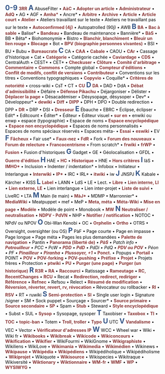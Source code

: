 <style>
big { font-weight:bold; color: #335588; font-size: 1.6em;  margin:0; padding:0;display: inline; }
b { font-weight:bold;color: #883333; display: inline; }
* { color: #000; }
</style>
<big>0-9</big>
<b>3RR</b>
<big>A</big>
AbuseFilter • 
<b>AàC</b> • 
<b>Adopter un article</b> • 
<b>Administrateur</b> • 
<b>AdQ</b> • 
AG • 
AGF • 
<b>Amha*</b> • 
Ancre* • 
<b>Arbitre</b> • 
<b>Archive</b> • 
<b>Article</b> • 
<b>Article court</b> • 
<b>Atelier</b> • 
Ateliers travaillant sur le texte • 
Ateliers ne travaillant pas sur le texte • 
<b>Autoconfirmed (4j)</b> • 
Autopatrolled (90j) • 
AWB
<big>B</big>
<b>BA</b> • 
<b>Bac à sable</b> • 
Balise* • 
<b>Bandeau</b> • 
Bandeau de maintenance • 
Bannière* • 
<b>BàS</b> • 
BB • 
Bêta* • 
Biohomonymie • 
Bistro • 
<b>Blanchir, blanchiment</b> • 
<b>Bleuir un lien rouge</b> • 
<b>Blocage</b> • 
Bot • 
<b>BPV (biographie personnes vivantes)</b> • 
BSI • 
BU • 
Bubu • 
<b>Bureaucrate</b>
<big>C</big>
CA • 
<b>CAA</b> • 
<b>Cabale</b> • 
CAOU • 
<b>CAr</b> • 
Cassage d'historique • 
Cat • 
<b>Catégorie</b> • 
Catégorie cachée • 
<b>Caviardage</b> • 
<b>CDS</b> • 
CentralAuth • 
CEST* • 
CET* • 
<b>Checkuser</b> • 
<b>Clôture</b> • 
<b>Comité d'arbitrage</b> • 
<b>Commentaire</b> • 
<b>Commons</b> • 
Compte global • 
<b>Compteur d'éditions</b> • 
<b>Conflit de modifs, conflit de versions</b> • 
<b>Contributeur</b> • 
Conventions sur les titres • 
Conventions typographiques • 
<b>Copyvio</b> • 
Coquille* • 
<b>Critères de notoriété</b> • 
cross-wiki • 
CsT • 
CT • 
<b>CU</b>
<big>D</big>
<b>DA</b> • 
DAD • 
DdA • 
<b>Débat d'admissibilité</b> • 
Défaire • 
<b>Défense Pikachu</b> • 
Déjargoniser • 
Délister • 
<b>Déplacer la page</b> • 
Désacadémiser • 
Désysopage, désysoper • 
Dev* • 
Développeur* • 
<b>dewiki</b> • 
<b>Diff</b> • 
<b>DIPP</b> • 
DPH • 
DPO • 
Double redirection • 
DPP • 
<b>DR</b> • 
DRP • 
DSI • 
<b>Dresseur</b>
<big>E</big>
Ébauche •
EBRC • 
Éclipse, éclipser •
Edit* • 
Editcount • 
Éditer* •
Éditeur •
Éditeur visuel •
<b>sur en</b> • 
enwiki ou enwp • 
espace (typographie) • 
Espace de noms • 
<b>Espace encyclopédique</b> • 
<b>Espace non encyclopédique</b> • 
Espaces de noms personnalisés • 
Espaces de noms spéciaux réservés • 
Espaces méta- • 
<b>Essai</b> • 
<b>eswiki</b> • 
EV
<big>F</big>
<b>Fâcheux</b> • 
Fair use* • 
<b>Faux-nez</b> • 
<b>FdR</b> • 
Fork • 
<b>Forum des nouveaux</b> • 
<b>Forum de relecture</b> • 
<b>Francocentrisme</b> • 
From scratch* • 
<b>frwiki</b> • 
<b>frWP</b> • 
<b>Fusion</b> • 
Fusion d'historiques
<big>G</big>
Gadget • 
GE • 
Géolocalisation • 
GFDL • 
<b>Guerre d'édition</b>
<big>H</big>
HAE • 
<b>HC</b> • 
<b>Historique</b> • 
HNE • 
<b>Hors critères</b>
<big>I</big>
IàS • 
<b>IMHO*</b> • 
Inclusion • 
Indenter / indentation* • 
Infobox • 
Initiateur • 
Interlangue • 
<b>Interwiki</b> • 
<b>IP*</b> • 
IRC • 
IRL* • 
<b>itwiki</b> • 
iw
<big>J</big>
JNSPJ
<big>K</big>
Kabale • 
Kärcher • 
KISS
<big>L</big>
<b>Label</b> • 
LANN • 
LdS • 
LE • 
Lect. • 
<b>Libre</b> • 
<b>Lien interne, LI</b> • 
<b>Lien externe, LE</b> • 
Lien interlangue • 
Lien inter-projet • 
<b>Liste de suivi</b> • 
LiveRC • 
LTA
<big>M</big>
Main (le main) • 
<b>MàJ*</b> • 
MDMP • 
Marronnier* • 
<b>MediaWiki</b> • 
Meatpuppet • 
mef • 
MeP • 
<b>Meta, méta</b> • 
<b>Méta-Wiki</b> • 
<b>Mise en page</b> • 
<b>Modèle</b> • 
Modèle de point • 
Monobook • 
<b>MW</b>
<big>N</big>
<b>Neutraliser / neutralisation</b> • 
<b>NDPV - PdVN</b> • 
NHP • 
<b>Notifier / notification</b> • 
NOTOC • 
NPdV ou NPOV
<big>O</big>
Obi-Wan Kenobi • 
OC • 
<b>Orphelin</b> • 
<b>Ortho</b> • 
OTRS • 
Oversight, oversighter (ou OS)
<big>P</big>
PàF • 
Page courte • 
Page en impasse • 
Page longue • 
Page méta • 
Pages les plus demandées • 
<b>Palette de navigation</b> • 
Pantin • 
<b>Panorama (liberté de)*</b> • 
<b>PàS</b> • 
Patch info • 
<b>Patrouilleur</b> • 
PCC • 
PcW • 
<b>PDD</b> • 
<b>PdD</b> • 
PdDi • 
PdQ • 
<b>PDV ou POV</b> • 
Péon • 
PF • 
<b>Pinailleur</b> • 
<b>Piranha</b> • 
<b>Plussoyer, +1*</b> • 
<b>Ponct.</b> • 
Popups • 
<b>Portail</b> • 
POINT • 
<b>POV</b> • 
<b>POV-forking</b> • 
<b>POV-pushing</b> • 
<b>Préfixe</b> • 
<b>Projet</b> • 
Projets frères • 
Protection • 
<b>ptwiki</b> • 
<b>PU</b> • 
<b>Purger (une page)</b> • 
<b>Purger (un historique)</b>
<big>R</big>
<b>R3R</b> • 
<b>RA</b> • 
<b>Raccourci</b> • 
Ratissage • 
<b>Rameutage</b> • 
<b>RC, RecentChanges</b> • 
<b>RCU</b> • 
Recat • 
<b>Redirection, redirect, rediriger</b> • 
<b>Référence</b> • 
<b>Refnec</b> • 
Refsou • 
Relect • 
<b>Résumé de modification</b> • 
<b>Réversion, réverter, revert, rv, révocation</b> • 
Révocateur ou rollbacker • 
<b>RI</b> • 
<b>RSV</b> • 
RT • 
ruwiki
<big>S</big>
<b>Semi-protection</b> • 
<b>SI</b> • 
Single user login • 
Signature /signer • 
SM • 
Sock puppet • 
Sourçage • 
Sourcer* • 
<b>Source primaire</b> • 
<b>Source secondaire</b> • 
<b>SP</b> • 
Spam • 
<b>Stub</b> • 
Steward • 
<b>Style encyclopédique</b> • 
Subst • 
SUL • 
<b>Sysop</b> • 
Sysopage, sysoper
<big>T</big>
Taxobiser • 
<b>Taxobox</b> • 
<b>TI</b> • 
<b>TOC</b> • 
<b>topic-ban</b> • 
Totem • 
<b>Troll, troller</b> • 
<b>Typo</b>
<big>U</big>
UTC
<big>V</big>
<b>Vandalisme</b> • 
VEC • 
Vector • 
<b>Vérificateur d'adresses IP</b>
<big>W</big>
WCC • 
Wheel war • 
Wiki • 
Wiki fr • 
<b>Wikibooks</b> • 
<b>Wikibreak</b> • 
<b>Wikicode</b> • 
<b>Wikiconcours</b> • 
<b>Wikification</b> • 
<b>Wikifier</b> • 
WikiFourmi • 
WikiGnome • 
<b>Wikigraphiste</b> • 
Wikiliens • 
WikiLove • 
<b>Wikimania</b> • 
<b>Wikimedia</b> • 
<b>Wikimédien</b> • 
Wikinews • 
<b>Wikipause</b> • 
<b>Wikipédia</b> • 
<b>Wikipédiens</b> • 
Wikipédiholique • 
Wikipédiholisme • 
<b>Wikiprojet</b> • 
Wikiquote • 
<b>Wikisource</b> • 
Wikispecies • 
Wikitraque • 
Wikiversité • 
<b>Wiktionary</b> • 
<b>Wiktionnaire</b> • 
<b>WM-fr</b> • 
<b>WMF</b> • 
<b>WP</b> • 
<b>WYSIWYG</b> • 
